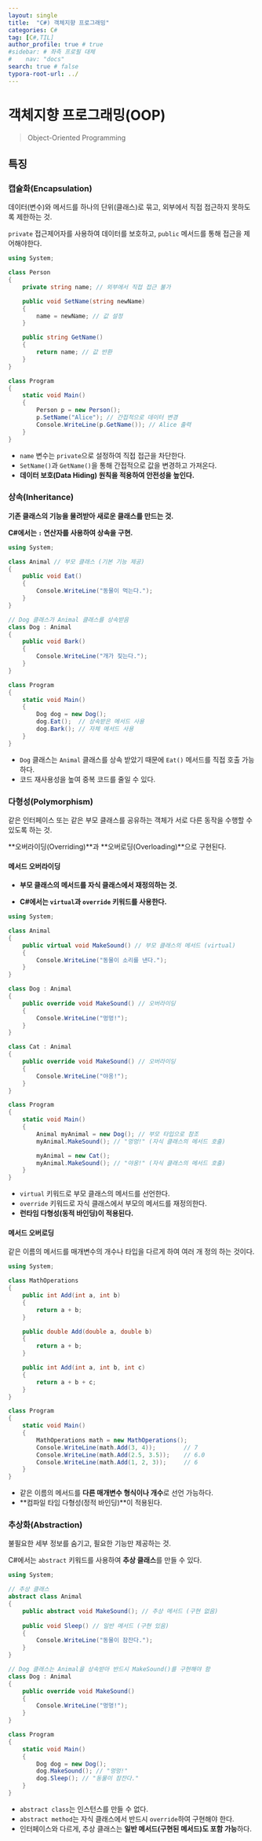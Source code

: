```yaml
---
layout: single
title:  "C#) 객체지향 프로그래밍"
categories: C#
tag: [C#,TIL]
author_profile: true # true
#sidebar: # 좌측 프로필 대체
#    nav: "docs"
search: true # false
typora-root-url: ../
---
```


# 객체지향 프로그래밍(OOP)

>  Object-Oriented Programming



## 특징

### 캡슐화(Encapsulation)

데이터(변수)와 메서드를 하나의 단위(클래스)로 묶고, 외부에서 직접 접근하지 못하도록 제한하는 것.

`private` 접근제어자를 사용하여 데이터를 보호하고, `public` 메서드를 통해 접근을 제어해야한다.

``` csharp
using System;

class Person
{
    private string name; // 외부에서 직접 접근 불가

    public void SetName(string newName)
    {
        name = newName; // 값 설정
    }

    public string GetName()
    {
        return name; // 값 반환
    }
}

class Program
{
    static void Main()
    {
        Person p = new Person();
        p.SetName("Alice"); // 간접적으로 데이터 변경
        Console.WriteLine(p.GetName()); // Alice 출력
    }
}
```

- `name` 변수는 `private`으로 설정하여 직접 접근을 차단한다.
- `SetName()`과 `GetName()`을 통해 간접적으로 값을 변경하고 가져온다.
- **데이터 보호(Data Hiding) 원칙을 적용하여 안전성을 높인다.**





### **상속(Inheritance)**

**기존 클래스의 기능을 물려받아 새로운 클래스를 만드는 것.**

**C#에서는 `:` 연산자를 사용하여 상속을 구현.**

``` csharp
using System;

class Animal // 부모 클래스 (기본 기능 제공)
{
    public void Eat()
    {
        Console.WriteLine("동물이 먹는다.");
    }
}

// Dog 클래스가 Animal 클래스를 상속받음
class Dog : Animal
{
    public void Bark()
    {
        Console.WriteLine("개가 짖는다.");
    }
}

class Program
{
    static void Main()
    {
        Dog dog = new Dog();
        dog.Eat();  // 상속받은 메서드 사용
        dog.Bark(); // 자체 메서드 사용
    }
}
```

- `Dog` 클래스는 `Animal` 클래스를 상속 받았기 때문에 `Eat()` 메서드를 직접 호출 가능하다.
- 코드 재사용성을 높여 중복 코드를 줄일 수 있다.





### **다형성(Polymorphism)**

같은 인터페이스 또는 같은 부모 클래스를 공유하는 객체가 서로 다른 동작을 수행할 수 있도록 하는 것.

**오버라이딩(Overriding)**과 **오버로딩(Overloading)**으로 구현된다.



#### 메서드 오버라이딩

- **부모 클래스의 메서드를 자식 클래스에서 재정의하는 것.**

- **C#에서는 `virtual`과 `override` 키워드를 사용한다.**

``` csharp
using System;

class Animal
{
    public virtual void MakeSound() // 부모 클래스의 메서드 (virtual)
    {
        Console.WriteLine("동물이 소리를 낸다.");
    }
}

class Dog : Animal
{
    public override void MakeSound() // 오버라이딩
    {
        Console.WriteLine("멍멍!");
    }
}

class Cat : Animal
{
    public override void MakeSound() // 오버라이딩
    {
        Console.WriteLine("야옹!");
    }
}

class Program
{
    static void Main()
    {
        Animal myAnimal = new Dog(); // 부모 타입으로 참조
        myAnimal.MakeSound(); // "멍멍!" (자식 클래스의 메서드 호출)

        myAnimal = new Cat();
        myAnimal.MakeSound(); // "야옹!" (자식 클래스의 메서드 호출)
    }
}

```

- `virtual` 키워드로 부모 클래스의 메서드를 선언한다.
- `override` 키워드로 자식 클래스에서 부모의 메서드를 재정의한다.
- **런타임 다형성(동적 바인딩)이 적용된다.**





#### 메서드 오버로딩

같은 이름의 메서드를 매개변수의 개수나 타입을 다르게 하여 여러 개 정의 하는 것이다.

```csharp
using System;

class MathOperations
{
    public int Add(int a, int b)
    {
        return a + b;
    }

    public double Add(double a, double b)
    {
        return a + b;
    }

    public int Add(int a, int b, int c)
    {
        return a + b + c;
    }
}

class Program
{
    static void Main()
    {
        MathOperations math = new MathOperations();
        Console.WriteLine(math.Add(3, 4));        // 7
        Console.WriteLine(math.Add(2.5, 3.5));    // 6.0
        Console.WriteLine(math.Add(1, 2, 3));     // 6
    }
}
```

- 같은 이름의 메서드를 **다른 매개변수 형식이나 개수**로 선언 가능하다.
- **컴파일 타임 다형성(정적 바인딩)**이 적용된다.



### 추상화(**Abstraction)**

불필요한 세부 정보를 숨기고, 필요한 기능만 제공하는 것.

C#에서는 `abstract` 키워드를 사용하여 **추상 클래스**를 만들 수 있다.

``` csharp
using System;

// 추상 클래스
abstract class Animal
{
    public abstract void MakeSound(); // 추상 메서드 (구현 없음)
    
    public void Sleep() // 일반 메서드 (구현 있음)
    {
        Console.WriteLine("동물이 잠잔다.");
    }
}

// Dog 클래스는 Animal을 상속받아 반드시 MakeSound()를 구현해야 함
class Dog : Animal
{
    public override void MakeSound()
    {
        Console.WriteLine("멍멍!");
    }
}

class Program
{
    static void Main()
    {
        Dog dog = new Dog();
        dog.MakeSound(); // "멍멍!"
        dog.Sleep(); // "동물이 잠잔다."
    }
}
```

- `abstract class`는 인스턴스를 만들 수 없다.
- `abstract method`는 자식 클래스에서 반드시 `override`하여 구현해야 한다.
- 인터페이스와 다르게, 추상 클래스는 **일반 메서드(구현된 메서드)도 포함 가능**하다.

